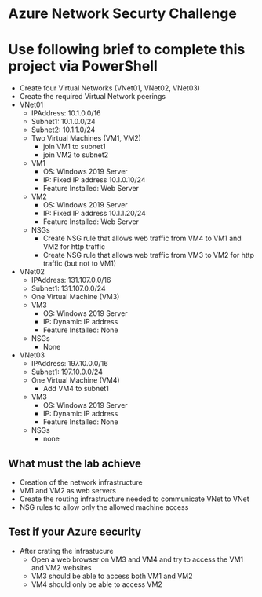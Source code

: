 <!--
    <details><summary>Click for hint</summary><Strong> 

    ``` 
    HINT
    ```
    </Strong></details> 
    <details><summary>Click to see the answer</summary><Strong> 
    
    ```
    ANSWER
    ```
    </Strong></details> 
-->
# Azure Network Securty Challenge

# Use following brief to complete this project via PowerShell

- Create four Virtual Networks (VNet01, VNet02, VNet03)
- Create the required Virtual Network peerings
- VNet01
  - IPAddress: 10.1.0.0/16
  - Subnet1: 10.1.0.0/24
  - Subnet2: 10.1.1.0/24
  - Two Virtual Machines (VM1, VM2)
    - join VM1 to subnet1
    - join VM2 to subnet2
  - VM1
    - OS: Windows 2019 Server
    - IP: Fixed IP address 10.1.0.10/24
    - Feature Installed: Web Server
  - VM2
    - OS: Windows 2019 Server
    - IP: Fixed IP address 10.1.1.20/24
    - Feature Installed: Web Server
  - NSGs
    - Create NSG rule that allows web traffic from VM4 to VM1 and VM2 for http traffic
    - Create NSG rule that allows web traffic from VM3 to VM2 for http traffic (but not to VM1)
- VNet02
  - IPAddress: 131.107.0.0/16
  - Subnet1:  131.107.0.0/24
  - One Virtual Machine (VM3)
  - VM3
    - OS: Windows 2019 Server
    - IP: Dynamic IP address 
    - Feature Installed: None
  - NSGs
    - None
- VNet03
  - IPAddress: 197.10.0.0/16
  - Subnet1: 197.10.0.0/24
  - One Virtual Machine (VM4)
    - Add VM4 to subnet1
  - VM3
    - OS: Windows 2019 Server
    - IP: Dynamic IP address 
    - Feature Installed: None
  - NSGs
    - none

## What must the lab achieve

- Creation of the network infrastructure 
- VM1 and VM2 as web servers
- Create the routing infrastructure needed to communicate VNet to VNet
- NSG rules to allow only the allowed machine access 

## Test if your Azure security

- After crating the infrastucure 
  - Open a web browser on VM3 and VM4 and try to access the VM1 and VM2 websites
  - VM3 should be able to access both VM1 and VM2
  - VM4 should only be able to access VM2
   

